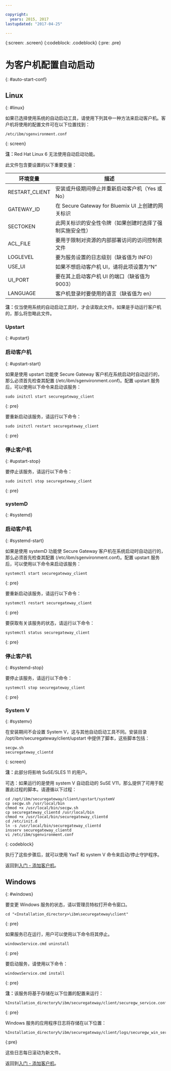 ```yaml
---

copyright:
  years: 2015, 2017
lastupdated: "2017-04-25"

---
```

{:screen: .screen}
{:codeblock: .codeblock}
{:pre: .pre}

# 为客户机配置自动启动
{: #auto-start-conf}

## Linux
{: #linux}

如果已选择使用系统的自动启动工具，请使用下列其中一种方法来启动客户机。客户机将使用的配置文件可在以下位置找到：

```
/etc/ibm/sgenvironment.conf
```
{: screen}

<b>注：</b>Red Hat Linux 6 无法使用自动启动功能。

此文件包含要设置的以下重要变量：

|环境变量|描述|
| ------------- | ----------- |
|RESTART_CLIENT|安装或升级期间停止并重新启动客户机（Yes 或 No）|
|GATEWAY_ID|在 Secure Gateway for Bluemix UI 上创建的网关标识|
|SECTOKEN|此网关标识的安全性令牌（如果创建时选择了强制实施安全性）|
|ACL_FILE|要用于限制对资源的内部部署访问的访问控制表文件|
|LOGLEVEL|要为服务设置的日志级别（缺省值为 INFO）|
|USE_UI|如果不想启动客户机 UI，请将此项设置为“N”|
|UI_PORT|要在其上启动客户机 UI 的端口（缺省值为 9003）|
|LANGUAGE|客户机登录时要使用的语言（缺省值为 en）|

<b>注：</b>仅当使用系统的自动启动工具时，才会读取此文件。如果是手动运行客户机的，那么将忽略此文件。

### Upstart
{: #upstart}

### 启动客户机
{: #upstart-start}

如果是使用 upstart 功能使 Secure Gateway 客户机在系统启动时自动运行的，那么必须首先检查其配置 (/etc/ibm/sgenvironment.conf)。配置 upstart 服务后，可以使用以下命令来启动该服务：

```
sudo initctl start securegateway_client
```
{: pre}

要重新启动该服务，请运行以下命令：

```
sudo initctl restart securegateway_client
```
{: pre}

### 停止客户机
{: #upstart-stop}

要停止该服务，请运行以下命令：

```
sudo initctl stop securegateway_client
```
{: pre}

### systemD
{: #systemd}


### 启动客户机
{: #systemd-start}

如果是使用 systemD 功能使 Secure Gateway 客户机在系统启动时自动运行的，那么必须首先检查其配置 (/etc/ibm/sgenvironment.conf)。配置 upstart 服务后，可以使用以下命令来启动该服务：

```
systemctl start securegateway_client
```
{: pre}

要重新启动该服务，请运行以下命令：

```
systemctl restart securegateway_client
```
{: pre}

要获取有关该服务的状态，请运行以下命令：

```
systemctl status securegateway_client
```
{: pre}

### 停止客户机
{: #systemd-stop}

要停止该服务，请运行以下命令：

```
systemctl stop securegateway_client
```
{: pre}

### System V
{: #systemv}

在安装期间不会设置 System V，这与其他自动启动工具不同。安装目录 /opt/ibm/securegateway/client/upstart 中提供了脚本，这些脚本包括：

```
secgw.sh
securegateway_clientd
```
{: screen}

<b>注：</b>此部分将影响 SuSE/SLES 11 的用户。

可选：如果运行的是使用 system V 自动启动的 SuSE V11，那么提供了可用于配置此过程的脚本。请遵循以下过程：

```
cd /opt/ibm/securegateway/client/upstart/systemV
cp secgw.sh /usr/local/bin
chmod +x /usr/local/bin/secgw.sh
cp securegateway_clientd /usr/local/bin
chmod +x /usr/local/bin/securegateway_clientd
cd /etc/init.d
ln -s /usr/local/bin/securegateway_clientd
insserv securegateway_clientd
vi /etc/ibm/sgenvironment.conf
```
{: codeblock}

执行了这些步骤后，就可以使用 YasT 和 system V 命令来启动/停止守护程序。

返回到[入门 - 添加客户机](/docs/services/SecureGateway/securegateway_client.html)。

## Windows
{: #windows}

要变更 Windows 服务的状态，请以管理员特权打开命令窗口。

```
cd "<Installation_directory>\ibm\securegateway\client"
```
{: pre}

如果服务已在运行，用户可以使用以下命令将其停止。

```
windowsService.cmd uninstall
```
{: pre}

要启动服务，请使用以下命令：

```
windowsService.cmd install
```
{: pre}

<b>注：</b>该服务将基于存储在以下位置的配置来运行：

```
%Installation_directory%/ibm/securegateway/client/securegw_service.config
```
{: pre}

Windows 服务的应用程序日志将存储在以下位置：

```
%Installation_directory%/ibm/securegateway/client/logs/securegw_win_service.log
```
{:pre}

 这些日志每日滚动为新文件。

返回到[入门 - 添加客户机](/docs/services/SecureGateway/securegateway_client.html)。
